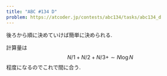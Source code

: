 ```yaml
---
title: "ABC #134 D"
problem: https://atcoder.jp/contests/abc134/tasks/abc134_d
---
```

後ろから順に決めていけば簡単に決められる.

計算量は $$ N/1 + N/2 + N/3 + \sim N\log N $$ 程度になるのでこれで間に合う.
